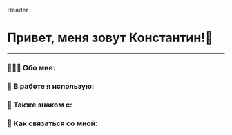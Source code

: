 Header
# Привет, меня зовут Константин!👋

---
### 👨🏻‍💻 Обо мне:
### 💼 В работе я использую:
### 👀 Также знаком с:
### 🤝 Как связаться со мной: